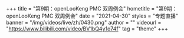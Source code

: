 +++
    title = "第9期：openLooKeng PMC 双周例会"
    hometitle = "第9期：openLooKeng PMC 双周例会"
    date = "2021-04-30"
    styles = "专题直播"
    banner = "/img/videos/live/zh/0430.png"
    author = ""
    videourl = "https://www.bilibili.com/video/BV1bQ4y1o74f" 
    tag = "theme"
+++